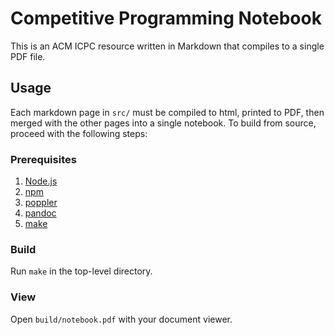 # Competitive Programming Notebook
This is an ACM ICPC resource written in Markdown that compiles to a single PDF file.

## Usage
Each markdown page in `src/` must be compiled to html, printed to PDF, then merged with the other pages into a single notebook. To build from source, proceed with the following steps:

### Prerequisites
1. [Node.js](https://nodejs.org/en/)
2. [npm](https://www.npmjs.com/)
3. [poppler](https://poppler.freedesktop.org/)
4. [pandoc](https://pandoc.org/)
5. [make](https://www.gnu.org/software/make/)

### Build
Run `make` in the top-level directory.

### View
Open `build/notebook.pdf` with your document viewer.
